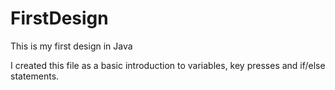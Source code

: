 # FirstDesign
This is my first design in Java

I created this file as a basic introduction to variables, key presses and if/else statements.
